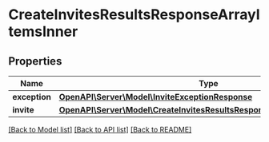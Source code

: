 # CreateInvitesResultsResponseArrayItemsInner

## Properties
Name | Type | Description | Notes
------------ | ------------- | ------------- | -------------
**exception** | [**OpenAPI\Server\Model\InviteExceptionResponse**](InviteExceptionResponse.md) |  | [optional] 
**invite** | [**OpenAPI\Server\Model\CreateInvitesResultsResponseArrayItemsInnerInvite**](CreateInvitesResultsResponseArrayItemsInnerInvite.md) |  | [optional] 

[[Back to Model list]](../README.md#documentation-for-models) [[Back to API list]](../README.md#documentation-for-api-endpoints) [[Back to README]](../README.md)


